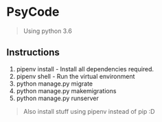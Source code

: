 # PsyCode

> Using python 3.6

## Instructions

1. pipenv install - Install all dependencies required. 
2. pipenv shell   - Run the virtual environment
3. python manage.py migrate
4. python manage.py makemigrations
3. python manage.py runserver 


> Also install stuff using pipenv instead of pip :D
